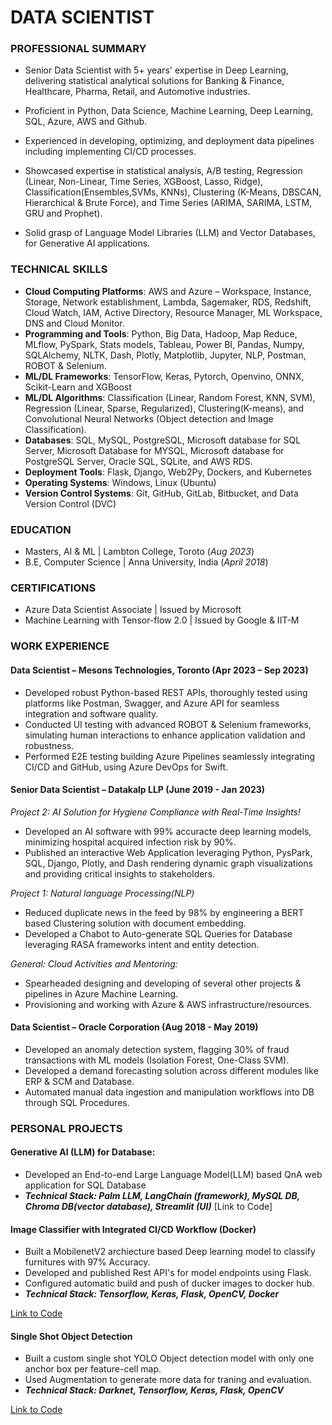 

# DATA SCIENTIST 

### PROFESSIONAL SUMMARY

- Senior Data Scientist with 5+ years' expertise in Deep Learning, delivering statistical analytical solutions for Banking & Finance, Healthcare, Pharma, Retail, and Automotive industries.

- Proficient in Python, Data Science, Machine Learning, Deep Learning, SQL, Azure, AWS and Github. 

- Experienced in developing, optimizing, and deployment data pipelines including implementing CI/CD processes.

- Showcased expertise in statistical analysis, A/B testing, Regression (Linear, Non-Linear, Time Series, XGBoost, Lasso, Ridge), Classification(Ensembles,SVMs, KNNs), Clustering (K-Means, DBSCAN, Hierarchical & Brute Force), and Time Series (ARIMA, SARIMA, LSTM, GRU and Prophet).

- Solid grasp of Language Model Libraries (LLM) and Vector Databases, for Generative AI applications.

### TECHNICAL SKILLS

- **Cloud Computing Platforms**: AWS and Azure – Workspace, Instance, Storage, Network establishment, Lambda, Sagemaker, RDS, Redshift, Cloud Watch, IAM, Active Directory, Resource Manager, ML Workspace, DNS and Cloud Monitor.
- **Programming and Tools**: Python, Big Data, Hadoop, Map Reduce, MLflow, PySpark, Stats models, Tableau, Power BI, Pandas, Numpy, SQLAlchemy, NLTK, Dash, Plotly, Matplotlib, Jupyter, NLP, Postman, ROBOT & Selenium.
- **ML/DL Frameworks**: TensorFlow, Keras, Pytorch, Openvino, ONNX, Scikit-Learn and XGBoost
- **ML/DL Algorithms**: Classification (Linear, Random Forest, KNN, SVM), Regression (Linear, Sparse, Regularized), Clustering(K-means), and Convolutional Neural Networks (Object detection and Image Classification).
- **Databases**: SQL, MySQL, PostgreSQL, Microsoft database for SQL Server, Microsoft Database for MYSQL, Microsoft database for PostgreSQL Server, Oracle SQL, SQLite, and AWS RDS.
- **Deployment Tools**: Flask, Django, Web2Py, Dockers, and Kubernetes
- **Operating Systems**: Windows, Linux (Ubuntu)
- **Version Control Systems**: Git, GitHub, GitLab, Bitbucket, and Data Version Control (DVC)

### EDUCATION
- Masters, AI & ML | Lambton College, Toroto (_Aug 2023_)								       		
- B.E, Computer Science	| Anna University, India (_April 2018_)	 			 

### CERTIFICATIONS
- Azure Data Scientist Associate | Issued by Microsoft
- Machine Learning with Tensor-flow 2.0 | Issued by Google & IIT-M  

### WORK EXPERIENCE

#### Data Scientist – Mesons Technologies, Toronto (Apr 2023 – Sep 2023)

- Developed robust Python-based REST APIs, thoroughly tested using platforms like Postman, Swagger, and Azure API for seamless integration and software quality.
- Conducted UI testing with advanced ROBOT & Selenium frameworks, simulating human interactions to enhance
application validation and robustness.
- Performed E2E testing building Azure Pipelines seamlessly integrating CI/CD and GitHub, using Azure DevOps for Swift.

#### Senior Data Scientist – Datakalp LLP (June 2019 - Jan 2023)

*Project 2: AI Solution for Hygiene Compliance with Real-Time Insights!*
- Developed an AI software with 99% accuracte deep learning models, minimizing hospital acquired infection risk by 90%.
- Published an interactive Web Application leveraging Python, PysPark, SQL, Django, Plotly, and Dash rendering dynamic graph visualizations and providing critical insights to stakeholders.


*Project 1: Natural language Processing(NLP)*
- Reduced duplicate news in the feed by 98%  by engineering a BERT based Clustering solution with document embedding.
- Developed a Chabot to Auto-generate SQL Queries for Database leveraging RASA frameworks intent and entity detection.

*General: Cloud Activities and Mentoring:*
- Spearheaded designing and developing of several other projects & pipelines in Azure Machine Learning.
- Provisioning and working with Azure & AWS infrastructure/resources.


#### Data Scientist – Oracle Corporation (Aug 2018 - May 2019)

- Developed an anomaly detection system, flagging 30% of fraud transactions with ML models (Isolation Forest, One-Class SVM).
- Developed a demand forecasting solution across different modules like ERP & SCM and Database.
- Automated manual data ingestion and manipulation workflows into DB through SQL Procedures.


### PERSONAL PROJECTS

#### Generative AI (LLM) for Database:
- Developed an End-to-end Large Language Model(LLM) based QnA web application for SQL Database 
- ***Technical Stack: Palm LLM, LangChain (framework), MySQL DB, Chroma DB(vector database), Streamlit (UI)***
[Link to Code] 

#### Image Classifier with Integrated CI/CD Workflow (Docker) 

- Built a MobilenetV2 archiecture based Deep learning model to classify furnitures with 97% Accuracy.
- Developed and published Rest API's for model endpoints using Flask.
- Configured automatic build and push of ducker images to docker hub.
- ***Technical Stack: Tensorflow, Keras, Flask, OpenCV, Docker***

[Link to Code](https://github.com/Aswinprabhakaran/Furniture-Classifier-with-integrated-CI-CD-Pipelines)


#### Single Shot Object Detection
- Built a custom single shot YOLO Object detection model with only one anchor box per feature-cell map.
- Used Augmentation to generate more data for traning and evaluation.
- ***Technical Stack: Darknet, Tensorflow, Keras, Flask, OpenCV***

[Link to Code](https://github.com/Aswinprabhakaran/Shelf-Object-Recognition-using-Only-One-Anchor-Box)